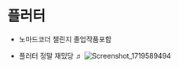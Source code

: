 # 플러터

- 노마드코더 챌린지 졸업작품포함

- 플러터 정말 재밌당 ♬
![Screenshot_1719589494](https://github.com/tomatojams/flutter_project/assets/42831021/e6d34cf5-5d3f-4630-9dc0-be826f1acd92)
